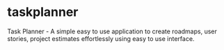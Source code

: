 # taskplanner
Task Planner -  A simple easy to use application to create roadmaps, user stories, project estimates effortlessly using easy to use interface.
